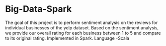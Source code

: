 # Big-Data-Spark
The goal of this project is to perform sentiment analysis on the reviews for individual businesses of the yelp dataset. Based on the sentiment analysis, we provide our overall rating for each business between 1 to 5 and compare to its original rating. Implemented in Spark. Language -Scala
